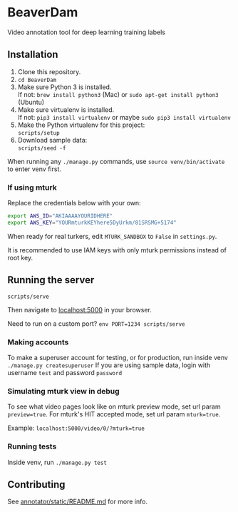 BeaverDam
=========

Video annotation tool for deep learning training labels


## Installation

 1. Clone this repository.
 2. `cd BeaverDam`
 3. Make sure Python 3 is installed.  
    If not: `brew install python3` (Mac) or `sudo apt-get install python3` (Ubuntu)
 3. Make sure virtualenv is installed.  
    If not: `pip3 install virtualenv` or maybe `sudo pip3 install virtualenv`
 4. Make the Python virtualenv for this project:  
    `scripts/setup`
 5. Download sample data:  
    `scripts/seed -f`

When running any `./manage.py` commands, use `source venv/bin/activate` to enter venv first.

### If using mturk

Replace the credentials below with your own:

```bash
export AWS_ID="AKIAAAAYOURIDHERE"
export AWS_KEY="YOURmturkKEYhere5DyUrkm/81SRSMG+5174"
```

When ready for real turkers, edit `MTURK_SANDBOX` to `False` in `settings.py`.

It is recommended to use IAM keys with only mturk permissions instead of root key.


## Running the server

```shell
scripts/serve
```

Then navigate to [localhost:5000](http://localhost:5000/) in your browser.

Need to run on a custom port? `env PORT=1234 scripts/serve`

### Making accounts

To make a superuser account for testing, or for production, run inside venv `./manage.py createsuperuser`
If you are using sample data, login with username `test` and password `password`

### Simulating mturk view in debug

To see what video pages look like on mturk preview mode, set url param `preview=true`.
For mturk's HIT accepted mode, set url param `mturk=true`.

Example: `localhost:5000/video/0/?mturk=true`

### Running tests

Inside venv, run `./manage.py test`

## Contributing

See [annotator/static/README.md](annotator/static) for more info.
